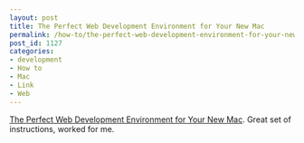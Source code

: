 ```yaml
---
layout: post
title: The Perfect Web Development Environment for Your New Mac
permalink: /how-to/the-perfect-web-development-environment-for-your-new-mac
post_id: 1127
categories:
- development
- How to
- Mac
- Link
- Web
---
```


[The Perfect Web Development Environment for Your New Mac](http://mallinson.ca/post/osx-web-development/). Great set of instructions, worked for me.
